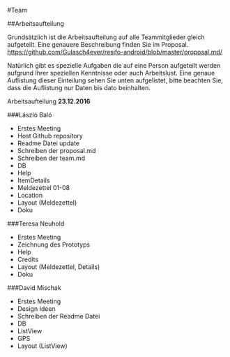 #Team

##Arbeitsaufteilung 

Grundsätzlich ist die Arbeitsaufteilung auf alle Teammitglieder gleich aufgeteilt. Eine genauere Beschreibung finden Sie im Proposal. https://github.com/Gulasch4ever/resifo-android/blob/master/proposal.md/ 

Natürlich gibt es spezielle Aufgaben die auf eine Person aufgeteilt werden aufgrund Ihrer speziellen Kenntnisse oder auch Arbeitslust. Eine genaue Auflistung dieser Einteilung sehen Sie unten aufgelistet, bitte beachten Sie, dass die Auflistung nur Daten bis dato beinhalten. 

Arbeitsaufteilung **23.12.2016**

###László Baló 
* Erstes Meeting 
* Host Github repository
* Readme Datei update
* Schreiben der proposal.md 
* Schreiben der team.md
* DB
* Help
* ItemDetails
* Meldezettel 01-08
* Location
* Layout (Meldezettel)
* Doku


###Teresa Neuhold 
* Erstes Meeting 
* Zeichnung des Prototyps 
* Help
* Credits
* Layout (Meldezettel, Details)
* Doku



###David Mischak
* Erstes Meeting 
* Design Ideen 
* Schreiben der Readme Datei 
* DB
* ListView
* GPS
* Layout (ListView)

